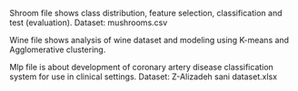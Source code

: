 Shroom file shows class distribution, feature selection, classification and test (evaluation). Dataset: mushrooms.csv

Wine file shows analysis of wine dataset and modeling using K-means and Agglomerative clustering.

Mlp file is about development of coronary artery disease classification system for use in clinical settings. Dataset: Z-Alizadeh sani dataset.xlsx

